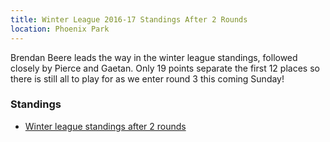 ```yaml
---
title: Winter League 2016-17 Standings After 2 Rounds
location: Phoenix Park
---
```


Brendan Beere leads the way in the winter league standings, followed closely by Pierce and Gaetan. Only 19 points separate the first 12 places so there is still all to play for as we enter round 3 this coming Sunday!

### Standings

- [Winter league standings after 2 rounds](/races/2017-02-23-winter-league-2016-2017-2-rounds/)
